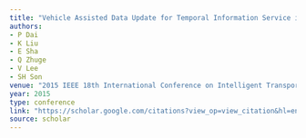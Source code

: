 ```yaml
---
title: "Vehicle Assisted Data Update for Temporal Information Service in Vehicular Networks"
authors:
- P Dai
- K Liu
- E Sha
- Q Zhuge
- V Lee
- SH Son
venue: "2015 IEEE 18th International Conference on Intelligent Transportation …, 2015"
year: 2015
type: conference
link: "https://scholar.google.com/citations?view_op=view_citation&hl=en&user=xtXbq_AAAAAJ&pagesize=100&citation_for_view=xtXbq_AAAAAJ:u5HHmVD_uO8C"
source: scholar
---
```

